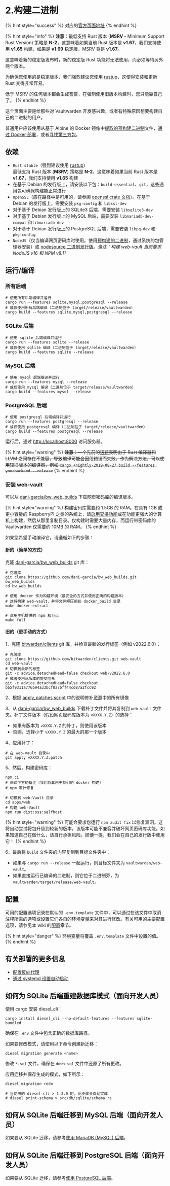 # 2.构建二进制

{% hint style="success" %}
对应的[官方页面地址](https://github.com/dani-garcia/vaultwarden/wiki/Building-binary)
{% endhint %}

{% hint style="info" %}
**注意**：最低支持 Rust 版本 (**MSRV -** Minimum Support Rust Version) 策略是 **N-2**，这意味着如果当前 Rust 版本是 **v1.67**，我们支持使用 **v1.65** 构建，如果是 **v1.69** 稳定版，MSRV 将是 **v1.67**。

这意味着新的稳定版发布时，新的稳定版 Rust 功能将无法使用，而必须等待另外两个版本。

为确保您使用的是稳定版本，我们强烈建议您使用 [rustup](https://rustup.rs/)，这使得安装和更新 Rust 变得非常容易。

低于 MSRV 的任何版本都会生成警告，在强制使用旧版本构建时，您只能靠自己了。
{% endhint %}

这个页面主要是给那些对 Vaultwarden 开发感兴趣，或者有特殊原因想要构建自己的二进制的用户。

普通用户应该使用从基于 Alpine 的 Docker 镜像中[提取的预构建二进制](pre-built-binaries.md)文件，[通过 Docker 部署](../container-image-usage/which-container-image-to-use.md)，或者[寻找第三方包](third-party-packages.md)。

## 依赖 <a href="#dependencies" id="dependencies"></a>

* `Rust stable`（强烈建议使用 [rustup](https://rustup.rs/)）\
  最低支持 Rust 版本 (**MSRV**) 策略是 **N-2**，这意味着如果当前 Rust 版本是 **v1.67**，我们支持使用 **v1.65** 构建
* 在基于 Debian 的发行版上，请安装以下包：`build-essential`、`git`，这些通用包可确保构建能正常进行
* `OpenSSL`（应在路径中是可用的，请参阅 [openssl crate 文档](https://docs.rs/openssl/latest/openssl/#automatic)）。在基于 Debian 的发行版上，需要安装 `pkg-config` 和 `libssl-dev`
* 对于基于 Debian 发行版上的 SQLite3 后端，需要安装 `libsqlite3-dev`
* 对于基于 Debian 发行版上的 MySQL 后端，需要安装 `libmariadb-dev-compat` 和`libmariadb-dev`
* 对于基于 Debian 发行版上的 PostgreSQL 后端，需要安装 `libpq-dev` 和 `pkg-config`
* `NodeJS`（仅当编译网页密码库时使用。使用[预构建的二进制](https://nodejs.org/en/download/)，通过系统的包管理器安装）或 [nodesource 二进制发行版](https://github.com/nodesource/distributions)。_备注：构建 web-vault 当前要求 NodeJS v16 和 NPM v8.11_

## 运行/编译 <a href="#run-compile" id="run-compile"></a>

### 所有后端 <a href="#all-backends" id="all-backends"></a>

```shell
# 使用所有后端编译并运行
cargo run --features sqlite,mysql,postgresql --release
# 或仅使用所有后端编译（二进制位于 target/release/vaultwarden）
cargo build --features sqlite,mysql,postgresql --release
```

### SQLite 后端 <a href="#sqlite-backend" id="sqlite-backend"></a>

```shell
# 使用 sqlite 后端编译并运行
cargo run --features sqlite --release
# 或仅使用 sqlite 编译（二进制位于 target/release/vaultwarden）
cargo build --features sqlite --release
```

### MySQL 后端 <a href="#mysql-backend" id="mysql-backend"></a>

```shell
# 使用 mysql 后端编译并运行
cargo run --features mysql --release
# 或仅使用 mysql 编译（二进制位于 target/release/vaultwarden）
cargo build --features mysql --release
```

### PostgreSQL 后端 <a href="#postgresql-backend" id="postgresql-backend"></a>

```shell
# 使用 postgresql 后端编译并运行
cargo run --features postgresql --release
# 或仅使用 postgresql 编译（二进制位于 target/release/vaultwarden）
cargo build --features postgresql --release
```

运行后，通过 [http://localhost:8000](http://localhost:8000/) 访问服务器。

{% hint style="warning" %}
~~**注意**：一个先前的~~[~~话题~~](https://github.com/rust-lang/rust/issues/62896)~~表明由于 Rust 编译器和 LLVM 之间存在不兼容，导致编译可能会因段错误而失败。作为解决方法，可以使用较旧版本的编译器，例如 `cargo +nightly-2019-08-27 build --features yourbackend --release`~~
{% endhint %}

### 安装 web-vault <a href="#install-the-web-vault" id="install-the-web-vault"></a>

可以从 [dani-garcia/bw\_web\_builds](https://github.com/dani-garcia/bw\_web\_builds/releases) 下载网页密码库的编译版本。

{% hint style="warning" %}
构建密码库需要约 1.5GB 的 RAM。在具有 1GB 或更小容量的 RaspberryPI 之类的系统上，请[启用交换功能](https://www.tecmint.com/create-a-linux-swap-file/)或在功能更强大的计算机上构建，然后从那里复制目录。仅构建时需要大量内存，而运行带密码库的 Vaultwarden 仅需要约 10MB 的 RAM。
{% endhint %}

如果您希望手动编译它，请遵循如下的步骤：

#### 新的（简单的方式） <a href="#new-easy-way" id="new-easy-way"></a>

克隆 [dani-garcia/bw\_web\_builds](https://github.com/dani-garcia/bw\_web\_builds) git 库：

```shell
# 克隆库
git clone https://github.com/dani-garcia/bw_web_builds.git bw_web_builds
cd bw_web_builds

# 使用 docker 作为构建环境（最安全的方式并使用正确的构建版本）
# 这将构建 web-vault，并将文件解压缩到 docker_build 目录
make docker-extract

# 改用主机提供的 npm 和节点
make full
```

#### 旧的（更手动的方式） <a href="#old-very-manual-way" id="old-very-manual-way"></a>

1、克隆 [bitwarden/clients](https://github.com/bitwarden/clients) git 库，并检查最新的发行标签（例如 v2022.6.0）：

```shell
# 克隆库
git clone https://github.com/bitwarden/clients.git web-vault
cd web-vault
# 切换到最新的标签
git -c advice.detachedHead=false checkout web-v2022.6.0
# 或者使用此版本的提交哈希
git -c advice.detachedHead=false checkout bb5f9311a776b94a33bcf0a7bff44cd87a2fcc92
```

2、根据 [apply\_patches script](https://github.com/dani-garcia/bw\_web\_builds/blob/master/scripts/apply\_patches.sh) 中的说明修补[资源](https://github.com/dani-garcia/bw\_web\_builds/tree/master/resources)中的所有镜像

3、从 [dani-garcia/bw\_web\_builds](https://github.com/dani-garcia/bw\_web\_builds/tree/master/patches) 下载补丁文件并将其复制到 `web-vault` 文件夹。补丁文件版本（假设网页密码库版本为 `vXXXX.Y.Z`）的选择：

* 如果有版本为 `vXXXX.Y.Z` 的补丁，则使用该版本
* 否则，选择小于 `vXXXX.Y.Z` 的最大的那一个版本

4、应用补丁：

```shell
# 在 web-vault 目录中
git apply vXXXX.Y.Z.patch
```

5、然后，构建密码库：

```shell
npm ci
# 阅读下方的备注（我们将其用于我们的 docker 构建）
# npm 审计修复

# 切换到 web-Vault 目录
cd apps/web
# 构建 web-Vault
npm run dist:oss:selfhost
```

{% hint style="warning" %}
可能会要求您运行 `npm audit fix` 以修复漏洞。这将自动尝试将包升级到较新的版本，该版本可能不兼容并破坏网页密码库功能。如果知道自己在做什么，请自行承担风险。顺便一提，我们会在自己的发行版中使用它！
{% endhint %}

6、最后将 `build` 文件夹的内容复制到目标文件夹中：

* 如果与 `cargo run --release` 一起运行，则目标文件夹为 `vaultwarden/web-vault`。
* 如果直接运行已编译的二进制，则它位于二进制旁，为 `vaultwarden/target/release/web-vault`。

## 配置 <a href="#configuration" id="configuration"></a>

可用的配置选项记录在默认的 `.env.template` 文件中，可以通过在该文件中取消注释所需的选项或设置它们各自的环境变量来对其进行修改。有关可用的主要配置选项，请参见本 wiki 的[配置](../configuration/)章节。

{% hint style="danger" %}
环境变量将覆盖 `.env.template` 文件中设置的值。
{% endhint %}

## 有关部署的更多信息 <a href="#more-information-for-deployment" id="more-information-for-deployment"></a>

* [配置反向代理](proxy-examples.md)
* [通过 systemd 设置自动启动](../configuration/creating-a-systemd-service.md)

## 如何为 SQLite 后端重建数据库模式（面向开发人员） <a href="#how-to-recreate-database-schemas-for-the-sqlite-backend-for-developers" id="how-to-recreate-database-schemas-for-the-sqlite-backend-for-developers"></a>

使用 cargo 安装 diesel\_cli：

```shell
cargo install diesel_cli --no-default-features --features sqlite-bundled
```

确保在 `.env` 文件中包含正确的数据库路径。

如果要修改模式，请使用以下命令创建新迁移：

```shell
diesel migration generate <name>
```

修改 `*.sql` 文件，确保在 `down.sql` 文件中还原了所有更改。

应用迁移并保存生成的模式，如下所示：

```shell
diesel migration redo

# 当使用的 diesel-cli > 1.3.0 时，此步骤会自动完成
# diesel print-schema > src/db/sqlite/schema.rs
```

## 如何从 SQLite 后端迁移到 MySQL 后端（面向开发人员） <a href="#how-to-migrate-from-sqlite-backend-to-mysql-backend-for-developers" id="how-to-migrate-from-sqlite-backend-to-mysql-backend-for-developers"></a>

如果要从 SQLite 迁移，请参考[使用 MariaDB (MySQL) 后端](../configuration/database/using-the-mariadb-mysql-backend.md)。

## 如何从 SQLite 后端迁移到 PostgreSQL 后端（面向开发人员） <a href="#how-to-migrate-from-sqlite-backend-to-postgresql-backend-for-developers" id="how-to-migrate-from-sqlite-backend-to-postgresql-backend-for-developers"></a>

如果要从 SQLite 迁移，请参考[使用 PostgreSQL 后端](../configuration/database/using-the-postgresql-backend.md)。

